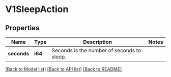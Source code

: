 # V1SleepAction

## Properties

Name | Type | Description | Notes
------------ | ------------- | ------------- | -------------
**seconds** | **i64** | Seconds is the number of seconds to sleep. | 

[[Back to Model list]](../README.md#documentation-for-models) [[Back to API list]](../README.md#documentation-for-api-endpoints) [[Back to README]](../README.md)


